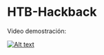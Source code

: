 # HTB-Hackback

Video demostración: 

[![Alt text](https://img.youtube.com/vi/jwA69dFIfZQ/0.jpg)](https://www.youtube.com/watch?v=jwA69dFIfZQ)
